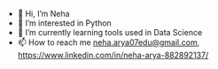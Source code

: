 - 👋 Hi, I’m Neha
- 👀 I’m interested in Python 
- 🌱 I’m currently learning tools used in Data Science
- 📫 How to reach me neha.arya07edu@gmail.com, https://www.linkedin.com/in/neha-arya-882892137/

<!---
neharya07/neharya07 is a ✨ special ✨ repository because its `README.md` (this file) appears on your GitHub profile.
You can click the Preview link to take a look at your changes.
--->
